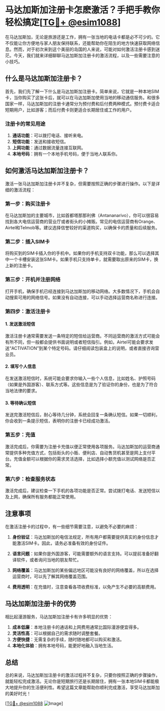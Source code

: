 # 马达加斯加注册卡怎麽激活？手把手教你轻松搞定[[TG💪+ @esim1088](https://t.me/s/esim1088)]

在马达加斯加，无论是旅游还是工作，拥有一张当地的电话卡都是必不可少的。它不仅能让你方便地与家人朋友保持联系，还能帮助你在陌生的地方快速获取网络信息。然而，对于初次来到这个美丽的岛国的人来说，可能对如何激活注册卡感到迷茫。今天，我们就来详细聊聊马达加斯加注册卡的激活流程，以及一些需要注意的小技巧。

## 什么是马达加斯加注册卡？

首先，我们先了解一下什么是马达加斯加注册卡。简单来说，它就是一种本地SIM卡，当你购买了这张卡后，就可以在马达加斯加使用当地的移动通信服务。和很多国家一样，马达加斯加的注册卡通常分为预付费和后付费两种模式。预付费卡适合短期用户，比如游客；而后付费卡则更适合长期居住或工作的用户。

### 注册卡的常见用途

1. **通话功能**：可以拨打电话、接听来电。
2. **短信功能**：发送和接收短信。
3. **上网功能**：通过数据流量连接互联网。
4. **本地号码**：拥有一个本地手机号码，便于当地人联系你。

## 如何激活马达加斯加注册卡？

激活一张马达加斯加注册卡并不复杂，但需要按照正确的步骤进行操作。以下是详细的激活流程：

### 第一步：购买注册卡

在马达加斯加的主要城市，比如首都塔那那利佛（Antananarivo），你可以很容易找到各大电信运营商的营业厅或者街头的小摊贩。常见的电信运营商有Orange、Airtel和Telmob等。建议选择信誉较好的渠道购买，以确保卡的质量和后续服务。

### 第二步：插入SIM卡

将购买到的SIM卡插入你的手机中。如果你的手机支持双卡功能，那么可以选择其中一个卡槽安装这张SIM卡。如果手机只支持单卡，就需要取出原来的SIM卡，换上新的注册卡。

### 第三步：开机并注册网络

打开手机，确保手机已经连接到马达加斯加的移动网络。大多数情况下，手机会自动搜索可用的网络信号。如果没有自动连接，可以手动选择运营商名称进行连接。

### 第四步：激活注册卡

#### 1. 发送激活短信

激活注册卡通常需要发送一条特定的短信给运营商。不同运营商的激活方式可能会有所不同，但一般都会提供书面说明或者短信指引。例如，Airtel可能会要求发送“ACTIVATION”到某个特定号码。请仔细阅读包装盒上的说明，或者直接咨询营业员。

#### 2. 填写个人信息

在发送激活短信时，系统可能会要求你输入一些个人信息，比如姓名、护照号码（如果是外国游客）、联系方式等。这些信息是为了验证你的身份，也是为了符合当地法律的要求。

#### 3. 等待确认短信

发送完激活短信后，耐心等待几分钟，系统会回复一条确认短信。如果一切顺利，你会收到一条提示短信，表明你的注册卡已经成功激活。

### 第五步：充值

激活完成后，你需要为注册卡充值以便正常使用各项服务。马达加斯加的运营商通常提供多种充值方式，包括街头的小贩、便利店、自动售货机甚至是网上支付平台。充值金额可以根据你的需求灵活选择，比如选择小额充值以测试网络是否正常。

### 第六步：检查服务状态

激活完成后，建议检查一下手机的各项功能是否正常。尝试拨打电话、发送短信以及上网，确保所有服务都能正常使用。

## 注意事项

在激活注册卡的过程中，有一些细节需要注意，以避免不必要的麻烦：

1. **身份验证**：马达加斯加的电信法规定，所有用户都需要提供真实的身份信息才能激活SIM卡。因此，请务必准备有效的身份证件。

2. **语言问题**：如果你是外国游客，可能需要额外的语言支持。可以提前准备好翻译软件，或者询问当地的朋友帮忙。

3. **网络覆盖**：马达加斯加的某些偏远地区可能没有良好的网络覆盖，所以在选择运营商时，可以先了解其网络覆盖范围。

4. **费用透明**：在充值时，注意查看各项收费标准，以免产生不必要的高额费用。

## 马达加斯加注册卡的优势

相比起漫游服务，马达加斯加注册卡有许多明显的优势：

1. **成本低廉**：本地注册卡的通话和上网费用通常比国际漫游便宜得多。
2. **灵活性高**：可以根据自己的需求随时调整套餐。
3. **方便快捷**：无需复杂的手续，随时随地都可以购买和激活。
4. **本地化体验**：拥有本地号码，能更好地融入当地生活。

## 总结

总的来说，马达加斯加注册卡的激活过程并不复杂，只要你按照正确的步骤操作，就能轻松完成激活。无论你是短期旅行还是长期居住，拥有一张本地SIM卡都能极大地提升你的生活便利性。希望这篇文章能帮助你顺利完成激活，享受马达加斯加的美好时光！

[[TG💪+ @esim1088](https://t.me/s/esim1088) ![Image](https://i.postimg.cc/4NQfJmqS/Snipaste-2025-05-13-00-14-12.png)]